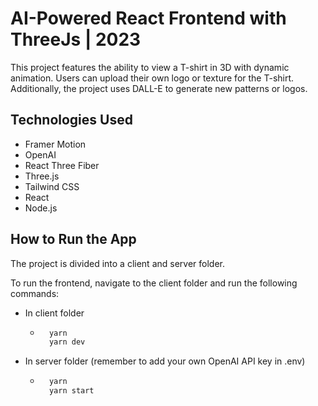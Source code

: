 # AI-Powered React Frontend with ThreeJs | 2023 

This project features the ability to view a T-shirt in 3D with dynamic animation. Users can upload their own logo or texture for the T-shirt. Additionally, the project uses DALL-E to generate new patterns or logos.

## Technologies Used

- Framer Motion
- OpenAI
- React Three Fiber
- Three.js
- Tailwind CSS
- React
- Node.js

## How to Run the App

The project is divided into a client and server folder. 

To run the frontend, navigate to the client folder and run the following commands:

- In client folder

    - ```bash
        yarn
        yarn dev

- In server folder (remember to add your own OpenAI API key in .env)

    - ```bash
        yarn
        yarn start

